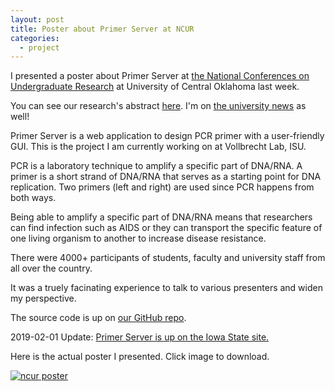 ```yaml
---
layout: post
title: Poster about Primer Server at NCUR
categories:
  - project
---
```


I presented a poster about Primer Server at <a href="https://www.cur.org/conferences_and_events/student_events/ncur_2018/" target="_blank">the National Conferences on Undergraduate Research</a> at University of Central Oklahoma last week.

You can see our research's abstract <a href="https://ncurdb.cur.org/ncur2018/search/Display_NCUR.aspx?id=107828" target="_blank">here</a>. I'm on <a href="https://news.engineering.iastate.edu/2018/03/30/seventeen-engineering-students-to-present-at-national-undergrad-research-conference/" target="_blank">the university news</a> as well! 

Primer Server is a web application to design PCR primer with a user-friendly GUI. This is the project I am currently working on at Vollbrecht Lab, ISU. 

PCR is a laboratory technique to amplify a specific part of DNA/RNA. A primer is a short strand of DNA/RNA that serves as a starting point for DNA replication. Two primers (left and right) are used since PCR happens from both ways. 

Being able to amplify a specific part of DNA/RNA means that researchers can find infection such as AIDS or they can transport the specific feature of one living organism to another to increase disease resistance.

There were 4000+ participants of students, faculty and university staff from all over the country.

It was a truely facinating experience to talk to various presenters and widen my perspective.

The source code is up on <a href="https://github.com/vollbrechtlab/primer-server" target="_blank">our GitHub repo</a>.

2019-02-01 Update: <a href="{{ site.url }}{{site.baseurl}}/blog/primer-server-is-now-officially-up">Primer Server is up on the Iowa State site.<a/>

Here is the actual poster I presented. Click image to download.

<a href="{{ site.url }}{{site.baseurl}}/public/assets/takao-ncur-final.pdf"><img border="0" alt="ncur poster" src="{{ site.url }}{{site.baseurl}}/public/assets/takao-ncur-final.jpg"></a>
